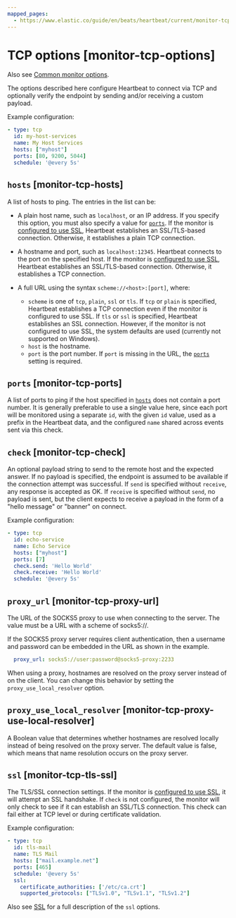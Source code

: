 ```yaml
---
mapped_pages:
  - https://www.elastic.co/guide/en/beats/heartbeat/current/monitor-tcp-options.html
---
```


# TCP options [monitor-tcp-options]

Also see [Common monitor options](/reference/heartbeat/monitor-options.md).

The options described here configure Heartbeat to connect via TCP and optionally verify the endpoint by sending and/or receiving a custom payload.

Example configuration:

```yaml
- type: tcp
  id: my-host-services
  name: My Host Services
  hosts: ["myhost"]
  ports: [80, 9200, 5044]
  schedule: '@every 5s'
```


## `hosts` [monitor-tcp-hosts]

A list of hosts to ping. The entries in the list can be:

* A plain host name, such as `localhost`, or an IP address. If you specify this option, you must also specify a value for [`ports`](#monitor-tcp-ports).  If the monitor is [configured to use SSL](/reference/heartbeat/configuration-ssl.md), Heartbeat establishes an SSL/TLS-based connection. Otherwise, it establishes a plain TCP connection.
* A hostname and port, such as `localhost:12345`. Heartbeat connects to the port on the specified host. If the monitor is [configured to use SSL](/reference/heartbeat/configuration-ssl.md), Heartbeat establishes an SSL/TLS-based connection. Otherwise, it establishes a TCP connection.
* A full URL using the syntax `scheme://<host>:[port]`, where:

    * `scheme` is one of `tcp`, `plain`, `ssl` or `tls`. If `tcp` or `plain` is specified, Heartbeat establishes a TCP connection even if the monitor is configured to use SSL. If `tls` or `ssl` is specified, Heartbeat establishes an SSL connection. However, if the monitor is not configured to use SSL, the system defaults are used (currently not supported on Windows).
    * `host` is the hostname.
    * `port` is the port number. If `port` is missing in the URL, the [`ports`](#monitor-tcp-ports) setting is required.



## `ports` [monitor-tcp-ports]

A list of ports to ping if the host specified in [`hosts`](#monitor-tcp-hosts) does not contain a port number. It is generally preferable to use a single value here, since each port will be monitored using a separate `id`, with the given `id` value, used as a prefix in the Heartbeat data, and the configured `name` shared across events sent via this check.


## `check` [monitor-tcp-check]

An optional payload string to send to the remote host and the expected answer. If no payload is specified, the endpoint is assumed to be available if the connection attempt was successful. If `send` is specified without `receive`, any response is accepted as OK. If `receive` is specified without `send`, no payload is sent, but the client expects to receive a payload in the form of a "hello message" or "banner" on connect.

Example configuration:

```yaml
- type: tcp
  id: echo-service
  name: Echo Service
  hosts: ["myhost"]
  ports: [7]
  check.send: 'Hello World'
  check.receive: 'Hello World'
  schedule: '@every 5s'
```


## `proxy_url` [monitor-tcp-proxy-url]

The URL of the SOCKS5 proxy to use when connecting to the server. The value must be a URL with a scheme of socks5://.

If the SOCKS5 proxy server requires client authentication, then a username and password can be embedded in the URL as shown in the example.

```yaml
  proxy_url: socks5://user:password@socks5-proxy:2233
```

When using a proxy, hostnames are resolved on the proxy server instead of on the client. You can change this behavior by setting the `proxy_use_local_resolver` option.


## `proxy_use_local_resolver` [monitor-tcp-proxy-use-local-resolver]

A Boolean value that determines whether hostnames are resolved locally instead of being resolved on the proxy server. The default value is false, which means that name resolution occurs on the proxy server.


## `ssl` [monitor-tcp-tls-ssl]

The TLS/SSL connection settings.  If the monitor is [configured to use SSL](/reference/heartbeat/configuration-ssl.md), it will attempt an SSL handshake. If `check` is not configured, the monitor will only check to see if it can establish an SSL/TLS connection. This check can fail either at TCP level or during certificate validation.

Example configuration:

```yaml
- type: tcp
  id: tls-mail
  name: TLS Mail
  hosts: ["mail.example.net"]
  ports: [465]
  schedule: '@every 5s'
  ssl:
    certificate_authorities: ['/etc/ca.crt']
    supported_protocols: ["TLSv1.0", "TLSv1.1", "TLSv1.2"]
```

Also see [SSL](/reference/heartbeat/configuration-ssl.md) for a full description of the `ssl` options.

